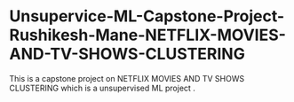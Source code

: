 # Unsupervice-ML-Capstone-Project-Rushikesh-Mane-NETFLIX-MOVIES-AND-TV-SHOWS-CLUSTERING
This is a capstone project on NETFLIX MOVIES AND TV SHOWS CLUSTERING which is a unsupervised ML project . 

